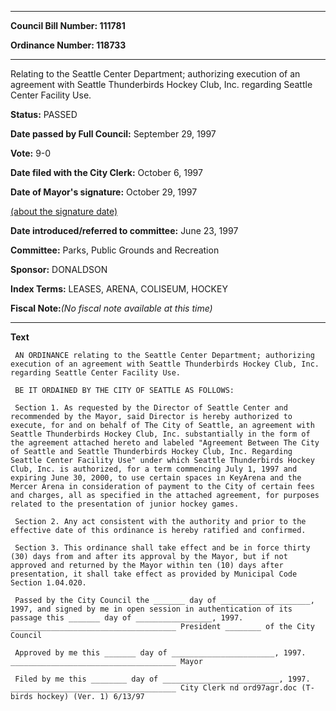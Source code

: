 

********

**Council Bill Number: 111781**
   
**Ordinance Number: 118733**
********

 Relating to the Seattle Center Department; authorizing execution of an agreement with Seattle Thunderbirds Hockey Club, Inc. regarding Seattle Center Facility Use.

**Status:** PASSED
   
**Date passed by Full Council:** September 29, 1997
   
**Vote:** 9-0
   
**Date filed with the City Clerk:** October 6, 1997
   
**Date of Mayor's signature:** October 29, 1997
   
[(about the signature date)](/~public/approvaldate.htm)
   
   
   
**Date introduced/referred to committee:** June 23, 1997
   
**Committee:** Parks, Public Grounds and Recreation
   
**Sponsor:** DONALDSON
   
   
**Index Terms:** LEASES, ARENA, COLISEUM, HOCKEY

**Fiscal Note:**_(No fiscal note available at this time)_

********

**Text**
   
```
 AN ORDINANCE relating to the Seattle Center Department; authorizing execution of an agreement with Seattle Thunderbirds Hockey Club, Inc. regarding Seattle Center Facility Use.

 BE IT ORDAINED BY THE CITY OF SEATTLE AS FOLLOWS:

 Section 1. As requested by the Director of Seattle Center and recommended by the Mayor, said Director is hereby authorized to execute, for and on behalf of The City of Seattle, an agreement with Seattle Thunderbirds Hockey Club, Inc. substantially in the form of the agreement attached hereto and labeled "Agreement Between The City of Seattle and Seattle Thunderbirds Hockey Club, Inc. Regarding Seattle Center Facility Use" under which Seattle Thunderbirds Hockey Club, Inc. is authorized, for a term commencing July 1, 1997 and expiring June 30, 2000, to use certain spaces in KeyArena and the Mercer Arena in consideration of payment to the City of certain fees and charges, all as specified in the attached agreement, for purposes related to the presentation of junior hockey games.

 Section 2. Any act consistent with the authority and prior to the effective date of this ordinance is hereby ratified and confirmed.

 Section 3. This ordinance shall take effect and be in force thirty (30) days from and after its approval by the Mayor, but if not approved and returned by the Mayor within ten (10) days after presentation, it shall take effect as provided by Municipal Code Section 1.04.020.

 Passed by the City Council the _______ day of ____________________, 1997, and signed by me in open session in authentication of its passage this _______ day of _________________, 1997. _____________________________________ President ________ of the City Council

 Approved by me this _______ day of _______________________, 1997. _____________________________________ Mayor

 Filed by me this ________ day of __________________________, 1997. _____________________________________ City Clerk nd ord97agr.doc (T-birds hockey) (Ver. 1) 6/13/97

```
